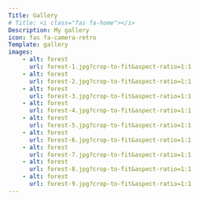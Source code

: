 ```yaml
---
Title: Gallery
# Title: <i class="fas fa-home"></i>
Description: My gallery
icon: fas fa-camera-retro
Template: gallery
images:
    - alt: forest
      url: forest-1.jpg?crop-to-fit&aspect-ratio=1:1
    - alt: forest
      url: forest-2.jpg?crop-to-fit&aspect-ratio=1:1
    - alt: forest
      url: forest-3.jpg?crop-to-fit&aspect-ratio=1:1
    - alt: forest
      url: forest-4.jpg?crop-to-fit&aspect-ratio=1:1
    - alt: forest
      url: forest-5.jpg?crop-to-fit&aspect-ratio=1:1
    - alt: forest
      url: forest-6.jpg?crop-to-fit&aspect-ratio=1:1
    - alt: forest
      url: forest-7.jpg?crop-to-fit&aspect-ratio=1:1
    - alt: forest
      url: forest-8.jpg?crop-to-fit&aspect-ratio=1:1
    - alt: forest
      url: forest-9.jpg?crop-to-fit&aspect-ratio=1:1
---
```




